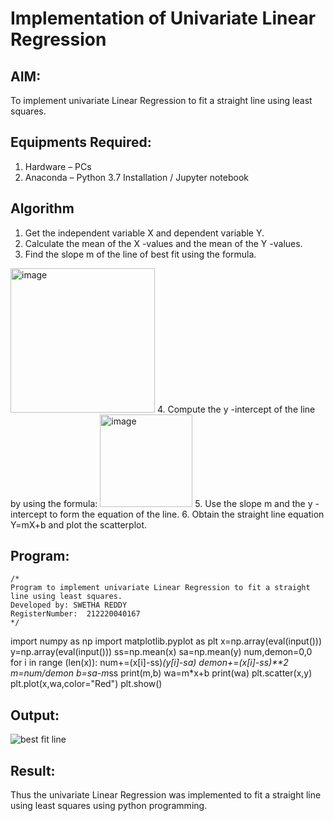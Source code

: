 # Implementation of Univariate Linear Regression
## AIM:
To implement univariate Linear Regression to fit a straight line using least squares.

## Equipments Required:
1. Hardware – PCs
2. Anaconda – Python 3.7 Installation / Jupyter notebook

## Algorithm
1. Get the independent variable X and dependent variable Y.
2. Calculate the mean of the X -values and the mean of the Y -values.
3. Find the slope m of the line of best fit using the formula. 
<img width="231" alt="image" src="https://user-images.githubusercontent.com/93026020/192078527-b3b5ee3e-992f-46c4-865b-3b7ce4ac54ad.png">
4. Compute the y -intercept of the line by using the formula:
<img width="148" alt="image" src="https://user-images.githubusercontent.com/93026020/192078545-79d70b90-7e9d-4b85-9f8b-9d7548a4c5a4.png">
5. Use the slope m and the y -intercept to form the equation of the line.
6. Obtain the straight line equation Y=mX+b and plot the scatterplot.

## Program:
```
/*
Program to implement univariate Linear Regression to fit a straight line using least squares.
Developed by: SWETHA REDDY
RegisterNumber:  212220040167
*/
```
import numpy as np 
import matplotlib.pyplot as plt
x=np.array(eval(input()))
y=np.array(eval(input()))
ss=np.mean(x)
sa=np.mean(y)
num,demon=0,0
for i in range (len(x)):
  num+=(x[i]-ss)*(y[i]-sa)
  demon+=(x[i]-ss)**2
m=num/demon
b=sa-m*ss
print(m,b)
wa=m*x+b
print(wa)
plt.scatter(x,y)
plt.plot(x,wa,color="Red")
plt.show()


## Output:
![best fit line](project1.png)


## Result:
Thus the univariate Linear Regression was implemented to fit a straight line using least squares using python programming.
